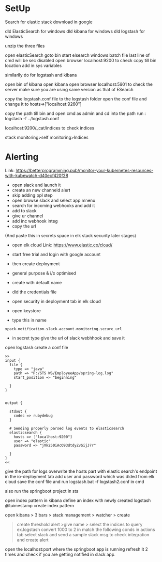 # SetUp
Search for elastic stack download in google

dld ElasticSearch for windows
dld kibana for windows
dld logstash for windows

unzip the three files

open elasticSearch 
goto bin
start elsearch windows batch file
last line of cmd will be sec disabled
open browser localhost:9200 to check
copy till bin location 
add in sys variables

similarily do for logstash and kibana


open bin of kibana
open kibana
open browser localhost:5601 to check the server
make sure you are using same version as that of ESearch



copy the logstash.conf file to the logstash folder
open the conf file and change it to
hosts=>["localhost:9260"]

copy the path till bin and open cmd as admin and cd into the path
run : logstash -f ../logstash.conf

localhost:9200/_cat/indices to check indices

stack monitoring>self monitoring>Indices



# Alerting

Link: https://betterprogramming.pub/monitor-your-kubernetes-resources-with-kubewatch-d40ecf420f28

* open slack and launch it
* create an new channeld alert
* skip adding ppl step
* open browse slack and select app mnenu
* search for incoming webhooks and add it
* add to slack
* give ur channel
* add inc webhook integ
* copy the url 

(And paste this in secrets space in elk stack security later stages)


* open elk cloud Link: https://www.elastic.co/cloud/
* start free trial and login with google account
* then create deployment
* general purpose & i/o optimised
* create with default name
* dld the credentials file

* open security in deployment tab in elk cloud
* open keystore
* type this in name
```
xpack.notification.slack.account.monitoring.secure_url
```
* in secret type give the url of slack webhhook and save it



open logstash create a conf file
```
>>
input {
  file {
    type => "java"
    path => "F:/STS WS/EmployeeApp/spring-log.log"
    start_position => "beginning"
   
  }
}
 

output {
   
  stdout {
    codec => rubydebug
  }
 
  # Sending properly parsed log events to elasticsearch
  elasticsearch {
    hosts => ["localhost:9200"]
    user => "elastic"
    password => "jVk250iAcO93dtdyZvSijJ7r"
   
  }
}
<<
```

give the path for logs
overwrite the hosts part with elastic search's endpoint in the io-deployment tab
add user and password which was dlded from elk cloud
save the conf file and 
run logstash.bat -f logstash2.conf in cmd 

also run the springboot project in sts



open index pattern in kibana
define an index with newly created logstash
@tuimestamp
create index pattern

open kibana > 3 bars > stack management > watcher > create
> create threshold alert >give name > select the indices to query ex.logstash
convert 1000 to 2 in match the following conds
in actions tab select slack and send a sample slack msg to check integration
and create alert

open the localhost:port where the springboot app is running
refresh it 2 times and check if you are getting notified in slack app.

